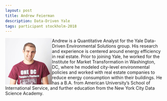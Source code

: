 ```yaml
---
layout: post
title: Andrew Feierman
description: Data-Driven Yale
tags: participant stockholm-2018
---
```

<img align="left" width="150" height="150" src="/events/2018-04-stockholm/people/feiermann_andrew.jpg" alt="Andrew Feiermann"/>Andrew is a Quantitative Analyst for the Yale Data-Driven Environmental Solutions group. His research and experience is centered around energy efficiency in real estate. Prior to joining Yale, he worked for the Institute for Market Transformation in Washington, DC, where he modeled city-level environmental policies and worked with real estate companies to reduce energy consumption within their buildings. He has a B.A. from American University’s School of International Service, and further education from the New York City Data Science Academy.